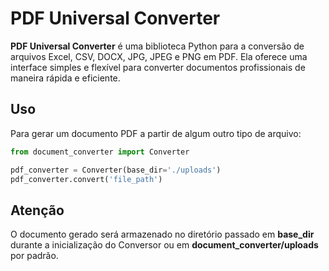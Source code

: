 # PDF Universal Converter

**PDF Universal Converter** é uma biblioteca Python para a conversão de arquivos Excel, CSV, DOCX, JPG, JPEG e PNG em PDF. Ela oferece uma interface simples e flexível para converter documentos profissionais de maneira rápida e eficiente.
## Uso

Para gerar um documento PDF a partir de algum outro tipo de arquivo:

```python
from document_converter import Converter

pdf_converter = Converter(base_dir='./uploads')
pdf_converter.convert('file_path')
```

## Atenção

O documento gerado será armazenado no diretório passado em **base_dir** durante a inicialização do Conversor ou em 
**document_converter/uploads** por padrão.
